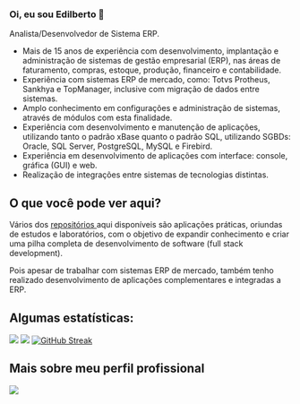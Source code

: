 <!--
**EdilbertoSouza/EdilbertoSouza** is a ✨ _special_ ✨ repository because its `README.md` (this file) appears on your GitHub profile.

Here are some ideas to get you started:

- 🔭 I’m currently working on ...
- 🌱 I’m currently learning ...
- 👯 I’m looking to collaborate on ...
- 🤔 I’m looking for help with ...
- 💬 Ask me about ...
- 📫 How to reach me: ...
- 😄 Pronouns: ...
- ⚡ Fun fact: ...

<img src="https://www.linkedin.com/in/edilberto-lima-de-souza/overlay/background-image/">
-->

### Oi, eu sou Edilberto 👋

Analista/Desenvolvedor de Sistema ERP.
- Mais de 15 anos de experiência com desenvolvimento, implantação e administração de sistemas de gestão empresarial (ERP), nas áreas de faturamento, compras, estoque, produção, financeiro e contabilidade.
- Experiência com sistemas ERP de mercado, como: Totvs Protheus, Sankhya e TopManager, inclusive com migração de dados entre sistemas.
- Amplo conhecimento em configurações e administração de sistemas, através de módulos com esta finalidade.
- Experiência com desenvolvimento e manutenção de aplicações, utilizando tanto o padrão xBase quanto o padrão SQL, utilizando SGBDs: Oracle, SQL Server, PostgreSQL, MySQL e Firebird.
- Experiência em desenvolvimento de aplicações com interface: console, gráfica (GUI) e web.
- Realização de integrações entre sistemas de tecnologias distintas.

## O que você pode ver aqui?

Vários dos <a href="https://github.com/EdilbertoSouza?tab=repositories"> repositórios </a> aqui disponíveis são aplicações práticas, oriundas de estudos e laboratórios, com o objetivo de expandir conhecimento e criar uma pilha completa de desenvolvimento de software (full stack development).

Pois apesar de trabalhar com sistemas ERP de mercado, também tenho realizado desenvolvimento de aplicações complementares e integradas a ERP.

## Algumas estatísticas:

![](http://github-profile-summary-cards.vercel.app/api/cards/repos-per-language?username=EdilbertoSouza&theme=default) ![](http://github-profile-summary-cards.vercel.app/api/cards/most-commit-language?username=EdilbertoSouza&theme=default) [![GitHub Streak](https://github-readme-streak-stats.herokuapp.com/?user=EdilbertoSouza)](https://git.io/streak-stats)

## Mais sobre meu perfil profissional
[<img src="https://img.shields.io/badge/linkedin-%230077B5.svg?&style=for-the-badge&logo=linkedin&logoColor=white" />](https://www.linkedin.com/in/edilberto-lima-de-souza/)

